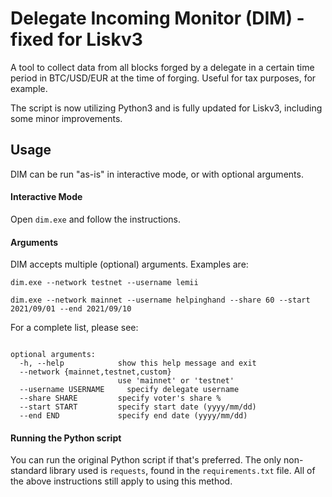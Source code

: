 # Delegate Incoming Monitor (DIM) - fixed for Liskv3
A tool to collect data from all blocks forged by a delegate in a certain time period in BTC/USD/EUR at the time of forging. 
Useful for tax purposes, for example.

The script is now utilizing Python3 and is fully updated for Liskv3, including some minor improvements.

## Usage
DIM can be run "as-is" in interactive mode, or with optional arguments.

#### Interactive Mode
Open `dim.exe` and follow the instructions.

#### Arguments
DIM accepts multiple (optional) arguments. Examples are:

`dim.exe --network testnet --username lemii`

`dim.exe --network mainnet --username helpinghand --share 60 --start 2021/09/01 --end 2021/09/10`

For a complete list, please see:
``` .\dim.exe -h

optional arguments:
  -h, --help            show this help message and exit
  --network {mainnet,testnet,custom}
                        use 'mainnet' or 'testnet'
  --username USERNAME     specify delegate username
  --share SHARE         specify voter's share %
  --start START         specify start date (yyyy/mm/dd)
  --end END             specify end date (yyyy/mm/dd)
```  
#### Running the Python script
You can run the original Python script if that's preferred. 
The only non-standard library used is `requests`, found in the `requirements.txt` file. 
All of the above instructions still apply to using this method.
